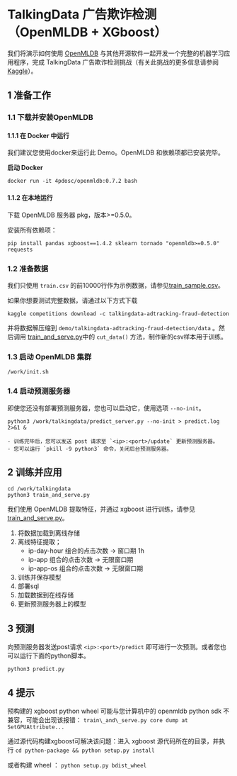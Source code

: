 # TalkingData 广告欺诈检测（OpenMLDB + XGboost）

我们将演示如何使用 [OpenMLDB](https://github.com/4paradigm/OpenMLDB) 与其他开源软件一起开发一个完整的机器学习应用程序，完成 TalkingData 广告欺诈检测挑战（有关此挑战的更多信息请参阅 [Kaggle](https://www.kaggle.com/c/talkingdata-adtracking-fraud-detection/overview)）。




## 1 准备工作

### 1.1 下载并安装OpenMLDB

#### 1.1.1 在 Docker 中运行

我们建议您使用docker来运行此 Demo。OpenMLDB 和依赖项都已安装完毕。

**启动 Docker**

```
docker run -it 4pdosc/openmldb:0.7.2 bash
```

#### 1.1.2 在本地运行

下载 OpenMLDB 服务器 pkg，版本>=0.5.0。

安装所有依赖项：

```
pip install pandas xgboost==1.4.2 sklearn tornado "openmldb>=0.5.0" requests
```

### 1.2 准备数据

我们只使用 `train.csv` 的前10000行作为示例数据，请参见[train\_sample.csv](https://github.com/4paradigm/OpenMLDB/tree/main/demo/talkingdata-adtracking-fraud-detection)。

如果你想要测试完整数据，请通过以下方式下载

```
kaggle competitions download -c talkingdata-adtracking-fraud-detection
```

并将数据解压缩到 `demo/talkingdata-adtracking-fraud-detection/data` 。然后调用 [train\_and\_serve.py](https://github.com/4paradigm/OpenMLDB/blob/main/demo/talkingdata-adtracking-fraud-detection/train_and_serve.py)中的 `cut_data()` 方法，制作新的csv样本用于训练。


### 1.3 启动 OpenMLDB 集群

```
/work/init.sh
```

### 1.4 启动预测服务器

即使您还没有部署预测服务器，您也可以启动它，使用选项 `--no-init`。

```
python3 /work/talkingdata/predict_server.py --no-init > predict.log 2>&1 &
```


```{tip}
- 训练完毕后，您可以发送 post 请求至 `<ip>:<port>/update` 更新预测服务器。
- 您可以运行 `pkill -9 python3` 命令，关闭后台预测服务器。
```


## 2 训练并应用

```
cd /work/talkingdata
python3 train_and_serve.py
```

我们使用 OpenMLDB 提取特征，并通过 xgboost 进行训练，请参见[train\_and\_serve.py](https://github.com/4paradigm/OpenMLDB/blob/main/demo/talkingdata-adtracking-fraud-detection/train_and_serve.py)。

1. 将数据加载到离线存储
2. 离线特征提取；
   * ip-day-hour 组合的点击次数 -> 窗口期 1h
   * ip-app 组合的点击次数 -> 无限窗口期
   * ip-app-os 组合的点击次数 -> 无限窗口期 
3. 训练并保存模型
4. 部署sql
5. 加载数据到在线存储
6. 更新预测服务器上的模型

## 3 预测

向预测服务器发送post请求 `<ip>:<port>/predict` 即可进行一次预测。或者您也可以运行下面的python脚本。

```
python3 predict.py
```

## 4 提示

预构建的 xgboost python wheel 可能与您计算机中的 openmldb python sdk 不兼容，可能会出现该报错：
`train\_and\_serve.py core dump at SetGPUAttribute...`

通过源代码构建xgboost可解决该问题：进入 xgboost 源代码所在的目录，并执行
`cd python-package && python setup.py install`

或者构建 wheel ：
`python setup.py bdist_wheel`
